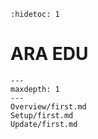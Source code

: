 ```{eval-rst}
:hidetoc: 1
```

# ARA EDU

```{toctree}
---
maxdepth: 1
---
Overview/first.md
Setup/first.md
Update/first.md
```
